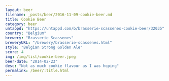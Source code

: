 ```yaml
---
layout: beer
filename: _posts/beer/2016-11-09-cookie-beer.md
title: Cookie Beer
category: beer
untappd: "https://untappd.com/b/brasserie-scassenes-cookie-beer/32035"
country: "Belgium"
brewery: "Brasserie Scassenes"
breweryURL: "/brewery/brasserie-scassenes.html"
style: "Belgian Strong Golden Ale"
score: 4
img: /img/list/cookie-beer.jpeg
beer-date: "2014-02-23"
desc: "Not as much cookie flavour as I was hoping"
permalink: /beer/:title.html
---
```

